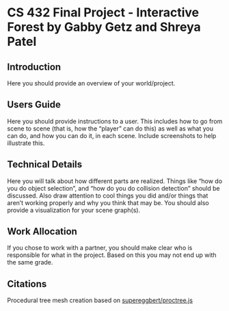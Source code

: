 # CS 432 Final Project - Interactive Forest by Gabby Getz and Shreya Patel

## Introduction
Here you should provide an overview of your world/project.

## Users Guide
Here you should provide instructions to a user. This includes how to go from scene to scene (that is,
how the “player” can do this) as well as what you can do, and how you can do it, in each scene.
Include screenshots to help illustrate this.

## Technical Details
Here you will talk about how different parts are realized. Things like “how do you do object
selection”, and “how do you do collision detection” should be discussed. Also draw attention to cool
things you did and/or things that aren’t working properly and why you think that may be. You should
also provide a visualization for your scene graph(s).

## Work Allocation
If you chose to work with a partner, you should make clear who is responsible for what in the project.
Based on this you may not end up with the same grade.

## Citations
Procedural tree mesh creation based on [supereggbert/proctree.js](https://github.com/supereggbert/proctree.js)
